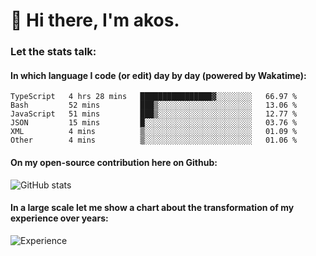 # 👋 Hi there, I'm akos. 


### Let the stats talk:


#### In which language I code (or edit) day by day (powered by Wakatime): 

<!--START_SECTION:waka-->

```text
TypeScript   4 hrs 28 mins   ████████████████▓░░░░░░░░   66.97 %
Bash         52 mins         ███▒░░░░░░░░░░░░░░░░░░░░░   13.06 %
JavaScript   51 mins         ███▒░░░░░░░░░░░░░░░░░░░░░   12.77 %
JSON         15 mins         █░░░░░░░░░░░░░░░░░░░░░░░░   03.76 %
XML          4 mins          ▒░░░░░░░░░░░░░░░░░░░░░░░░   01.09 %
Other        4 mins          ▒░░░░░░░░░░░░░░░░░░░░░░░░   01.06 %
```

<!--END_SECTION:waka-->

#### On my open-source contribution here on Github:
 
![GitHub stats](https://github-readme-stats.vercel.app/api?username=akosbalasko)

#### In a large scale let me show a chart about the transformation of my experience over years:   

![Experience](https://cr-skills-chart-widget.azurewebsites.net/api/api?username=akosbalasko)
